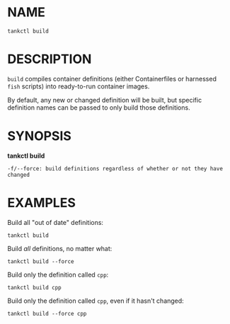 # NAME
```
tankctl build
```

# DESCRIPTION
`build` compiles container definitions (either Containerfiles or harnessed `fish` scripts) into ready-to-run container images. 

By default, any new or changed definition will be built, but specific definition names can be passed to only build those definitions.

# SYNOPSIS
**tankctl build**

```
-f/--force: build definitions regardless of whether or not they have changed
```

# EXAMPLES
Build all "out of date" definitions:
```
tankctl build
```

Build *all* definitions, no matter what:
```
tankctl build --force
```

Build only the definition called `cpp`:
```
tankctl build cpp
```

Build only the definition called `cpp`, even if it hasn't changed:
```
tankctl build --force cpp
```